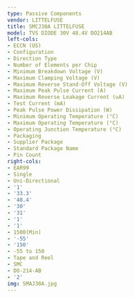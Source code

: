 ```yaml
---
type: Passive Components
vendor: LITTELFUSE
title: SMCJ30A LITTELFUSE
model: TVS DIODE 30V 48.4V DO214AB
left-cols:
- ECCN (US)
- Configuration
- Direction Type
- Number of Elements per Chip
- Minimum Breakdown Voltage (V)
- Maximum Clamping Voltage (V)
- Maximum Reverse Stand-Off Voltage (V)
- Maximum Peak Pulse Current (A)
- Maximum Reverse Leakage Current (uA)
- Test Current (mA)
- Peak Pulse Power Dissipation (W)
- Minimum Operating Temperature (°C)
- Maximum Operating Temperature (°C)
- Operating Junction Temperature (°C)
- Packaging
- Supplier Package
- Standard Package Name
- Pin Count
right-cols:
- EAR99
- Single
- Uni-Directional
- '1'
- '33.3'
- '48.4'
- '30'
- '31'
- '1'
- '1'
- 1500(Min)
- '-55'
- '150'
- -55 to 150
- Tape and Reel
- SMC
- DO-214-AB
- '2'
img: SMAJ30A.jpg
---
```

